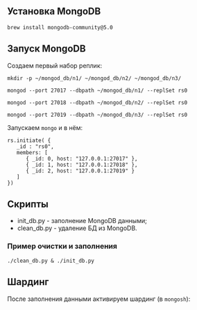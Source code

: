 ## Установка MongoDB
```shell
brew install mongodb-community@5.0
```

## Запуск MongoDB

Создаем первый набор реплик:
```shell
mkdir -p ~/mongod_db/n1/ ~/mongod_db/n2/ ~/mongod_db/n3/
```

```shell
mongod --port 27017 --dbpath ~/mongod_db/n1/ --replSet rs0
```

```shell
mongod --port 27018 --dbpath ~/mongod_db/n2/ --replSet rs0
```

```shell
mongod --port 27019 --dbpath ~/mongod_db/n3/ --replSet rs0
```

Запускаем `mongo` и в нём:
```shell
rs.initiate( {
   _id : "rs0",
   members: [
      { _id: 0, host: "127.0.0.1:27017" },
      { _id: 1, host: "127.0.0.1:27018" },
      { _id: 2, host: "127.0.0.1:27019" }
   ]
})
```

## Скрипты
- init_db.py - заполнение MongoDB данными;
- clean_db.py - удаление БД из MongoDB.

### Пример очистки и заполнения
```shell script
./clean_db.py & ./init_db.py 
```

## Шардинг
После заполнения данными активируем шардинг (в `mongosh`):

[comment]: <> (```shell)

[comment]: <> (sh.enableSharding&#40;"train_test"&#41;)

[comment]: <> (```)

[comment]: <> (```shell)

[comment]: <> (sh.addShard&#40;"rs0/127.0.0.1:27017,127.0.0.1:27018,127.0.0.1:27019"&#41;)

[comment]: <> (```)

[comment]: <> (```shell)

[comment]: <> (sh.shardCollection&#40; "database.collection", { "_id" : "hashed" } &#41;)

[comment]: <> (```)